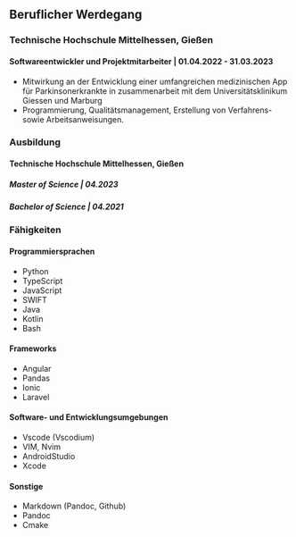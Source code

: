 ## Beruflicher Werdegang

### Technische Hochschule Mittelhessen, Gießen

#### Softwareentwickler und Projektmitarbeiter | 01.04.2022 - 31.03.2023

- Mitwirkung an der Entwicklung einer umfangreichen medizinischen App für Parkinsonerkrankte in zusammenarbeit mit dem Universitätsklinikum Giessen und Marburg
- Programmierung, Qualitätsmanagement, Erstellung von Verfahrens- sowie Arbeitsanweisungen.

### Ausbildung

#### Technische Hochschule Mittelhessen, Gießen

##### Master of Science | 04.2023
##### Bachelor of Science | 04.2021

### Fähigkeiten

#### Programmiersprachen

- Python
- TypeScript
- JavaScript
- SWIFT
- Java
- Kotlin
- Bash

#### Frameworks

- Angular
- Pandas
- Ionic
- Laravel

#### Software- und Entwicklungsumgebungen

- Vscode (Vscodium)
- VIM, Nvim
- AndroidStudio
- Xcode

#### Sonstige

- Markdown (Pandoc, Github)
- Pandoc
- Cmake
